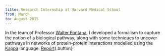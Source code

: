 ```yaml
---
title: Research Internship at Harvard Medical School 
from: March
to: August 2015
---
```


In the team of Professor [Walter Fontana](https://fontana.hms.harvard.edu/),
I developed a formalism to capture the notion of a biological pathway, along with some techniques to
uncover pathways in networks of protein-protein interactions modelled using the
[Kappa](https://kappalanguage.org/) language.
[Report](/pdf/reports/causal-analysis.pdf){.button}